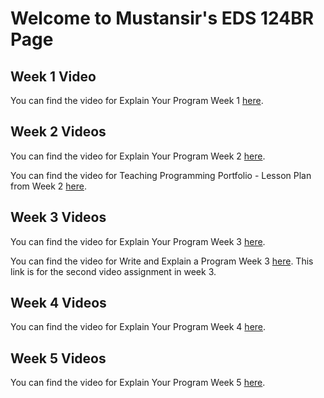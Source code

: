 # Welcome to Mustansir's EDS 124BR Page

## Week 1 Video
You can find the video for Explain Your Program Week 1 [here](https://youtu.be/gGqwtzwrJq4). 

## Week 2 Videos
You can find the video for Explain Your Program Week 2 [here](https://youtu.be/fZ562U5e-Tg).

You can find the video for Teaching Programming Portfolio - Lesson Plan from Week 2 [here](https://youtu.be/o2GwWsEljEM).

## Week 3 Videos
You can find the video for Explain Your Program Week 3 [here](https://youtu.be/BJPcU-t3Who).

You can find the video for Write and Explain a Program Week 3 [here](https://youtu.be/ddoPZVvqisA). This link is for the second video assignment in week 3. 

## Week 4 Videos
You can find the video for Explain Your Program Week 4 [here](https://youtu.be/oywdGF1IStY).

## Week 5 Videos
You can find the video for Explain Your Program Week 5 [here](https://youtu.be/KqhU4KezX2g).
